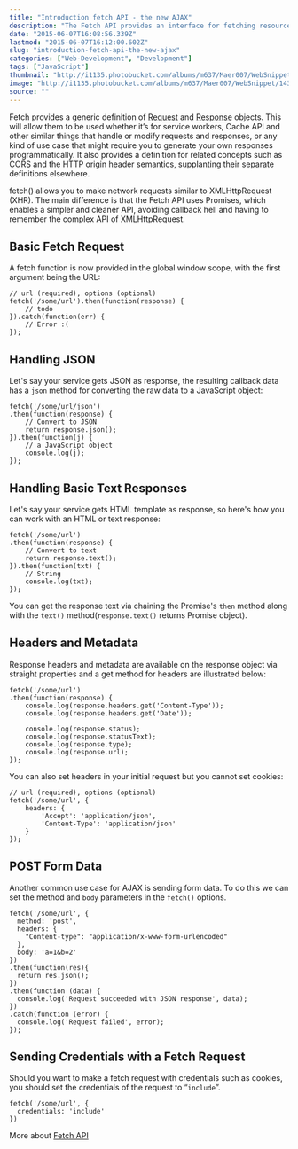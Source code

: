 ```yaml
---
title: "Introduction fetch API - the new AJAX"
description: "The Fetch API provides an interface for fetching resources (e.g., across the network.) It will seem familiar to anyone who has used XMLHttpRequest, but the new API provides a more powerful and flexible feature set."
date: "2015-06-07T16:08:56.339Z"
lastmod: "2015-06-07T16:12:00.602Z"
slug: "introduction-fetch-api-the-new-ajax"
categories: ["Web-Development", "Development"]
tags: ["JavaScript"]
thumbnail: "http://i1135.photobucket.com/albums/m637/Maer007/WebSnippet/th_1433693516339_zpsor3v2pza.png"
image: "http://i1135.photobucket.com/albums/m637/Maer007/WebSnippet/1433693516339_zpsor3v2pza.png"
source: ""
---
```



Fetch provides a generic definition of [Request](https://developer.mozilla.org/en-US/docs/Web/API/Request) and [Response](https://developer.mozilla.org/en-US/docs/Web/API/Response) objects. This will allow them to be used whether it’s for service workers, Cache API and other similar things that handle or modify requests and responses, or any kind of use case that might require you to generate your own responses programmatically. It also provides a definition for related concepts such as CORS and the HTTP origin header semantics, supplanting their separate definitions elsewhere. 

fetch() allows you to make network requests similar to XMLHttpRequest (XHR). The main difference is that the Fetch API uses Promises, which enables a simpler and cleaner API, avoiding callback hell and having to remember the complex API of XMLHttpRequest.

## Basic Fetch Request

A fetch function is now provided in the global window scope, with the first argument being the URL:

    // url (required), options (optional)
    fetch('/some/url').then(function(response) {
    	// todo
    }).catch(function(err) {
    	// Error :(
    });

## Handling JSON

Let's say your service gets JSON as response, the resulting callback data has a `json` method for converting the raw data to a JavaScript object:

    fetch('/some/url/json')
    .then(function(response) { 
    	// Convert to JSON
    	return response.json();
    }).then(function(j) {
    	// a JavaScript object
    	console.log(j); 
    });

## Handling Basic Text Responses

Let's say your service gets HTML template as response, so here's how you can work with an HTML or text response:

    fetch('/some/url')
    .then(function(response) { 
    	// Convert to text
    	return response.text();
    }).then(function(txt) {
    	// String
    	console.log(txt); 
    });

You can get the response text via chaining the Promise's `then` method along with the `text()` method(`response.text()` returns Promise object).

## Headers and Metadata

Response headers and metadata are available on the response object via straight properties and a get method for headers are illustrated below:

    fetch('/some/url')
    .then(function(response) {  
        console.log(response.headers.get('Content-Type'));  
        console.log(response.headers.get('Date'));

        console.log(response.status);  
        console.log(response.statusText);  
        console.log(response.type);  
        console.log(response.url);  
    });

You can also set headers in your initial request but you cannot set cookies:

    // url (required), options (optional)
    fetch('/some/url', {
    	headers: {
    		'Accept': 'application/json',
        	'Content-Type': 'application/json'
    	}
    });

## POST Form Data

Another common use case for AJAX is sending form data. To do this we can set the method and `body` parameters in the `fetch()` options.

    fetch('/some/url', {  
      method: 'post',  
      headers: {  
        "Content-type": "application/x-www-form-urlencoded"  
      },  
      body: 'a=1&b=2'
    })
    .then(function(res){
      return res.json();
    })
    .then(function (data) {  
      console.log('Request succeeded with JSON response', data);  
    })
    .catch(function (error) {  
      console.log('Request failed', error);  
    });

## Sending Credentials with a Fetch Request

Should you want to make a fetch request with credentials such as cookies, you should set the credentials of the request to “`include`”.

    fetch('/some/url', {  
      credentials: 'include'  
    })

More about [Fetch API](https://developer.mozilla.org/en-US/docs/Web/API/Fetch_API)